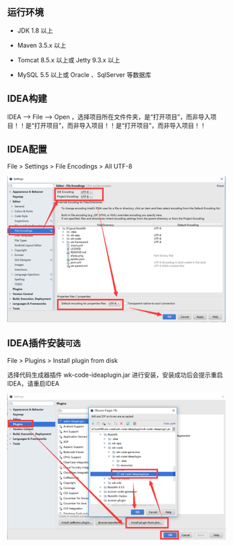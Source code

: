 ## 运行环境

* JDK 1.8 以上

* Maven 3.5.x 以上

* Tomcat 8.5.x 以上或 Jetty 9.3.x 以上

* MySQL 5.5 以上或 Oracle 、SqlServer 等数据库

## IDEA构建

IDEA --> File --> Open ，选择项目所在文件件夹，是“打开项目”，而非导入项目！！是“打开项目”，而非导入项目！！是“打开项目”，而非导入项目！！

## IDEA配置

File > Settings > File Encodings > All UTF-8

![IDEA编码设置](../images/01.png)

##  IDEA插件安装`可选`

File > Plugins > Install plugin from disk

选择代码生成器插件 wk-code-ideaplugin.jar 进行安装，安装成功后会提示重启IDEA，请重启IDEA

![IDEA插件截图](../images/02.png)
